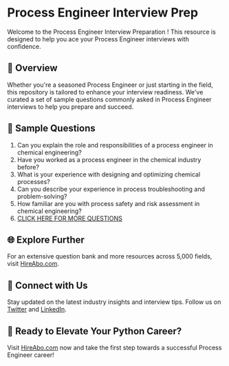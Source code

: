 # Process Engineer Interview Prep

Welcome to the Process Engineer Interview Preparation ! This resource is designed to help you ace your Process Engineer interviews with confidence.

## 🚀 Overview

Whether you're a seasoned Process Engineer or just starting in the field, this repository is tailored to enhance your interview readiness. We've curated a set of sample questions commonly asked in Process Engineer interviews to help you prepare and succeed.

## 📝 Sample Questions

1. Can you explain the role and responsibilities of a process engineer in chemical engineering?
2. Have you worked as a process engineer in the chemical industry before?
3. What is your experience with designing and optimizing chemical processes?
4. Can you describe your experience in process troubleshooting and problem-solving?
5. How familiar are you with process safety and risk assessment in chemical engineering?
6. [CLICK HERE FOR MORE QUESTIONS](https://hireabo.com/job/3_4_0/Process%20Engineer)

## 🌐 Explore Further

For an extensive question bank and more resources across 5,000 fields, visit [HireAbo.com](https://www.hireabo.com).

## 📱 Connect with Us

Stay updated on the latest industry insights and interview tips. Follow us on [Twitter](https://twitter.com/hireabo) and [LinkedIn](https://www.linkedin.com/in/hire-abo-3609972a8/).

## 🚀 Ready to Elevate Your Python Career?

Visit [HireAbo.com](https://www.hireabo.com) now and take the first step towards a successful Process Engineer career!